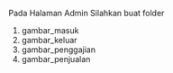 Pada Halaman Admin Silahkan buat folder
1. gambar_masuk
2. gambar_keluar
3. gambar_penggajian
4. gambar_penjualan
